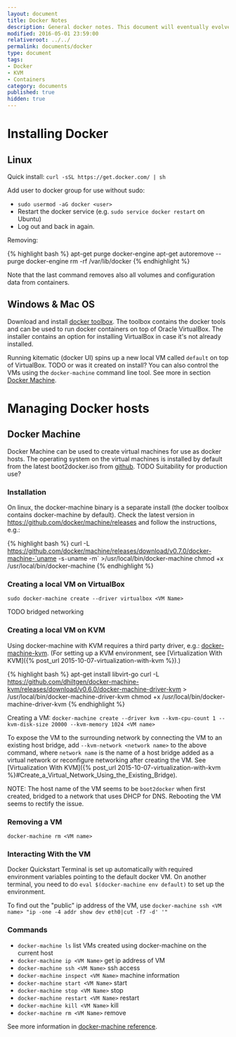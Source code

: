 ```yaml
---
layout: document
title: Docker Notes 
description: General docker notes. This document will eventually evolve and branch out to multiple documents.
modified: 2016-05-01 23:59:00
relativeroot: ../../
permalink: documents/docker
type: document
tags:
- Docker
- KVM
- Containers
category: documents
published: true
hidden: true
---
```


Installing Docker
===========

Linux
------

Quick install: `curl -sSL https://get.docker.com/ | sh`

Add user to docker group for use without sudo:

- `sudo usermod -aG docker <user>`
- Restart the docker service (e.g. `sudo service docker restart` on Ubuntu)
- Log out and back in again.

Removing:

{% highlight bash %}
apt-get purge docker-engine
apt-get autoremove --purge docker-engine
rm -rf /var/lib/docker
{% endhighlight %}

Note that the last command removes also all volumes and configuration data from containers.

Windows & Mac OS
----------------------

Download and install [docker toolbox](https://www.docker.com/products/docker-toolbox).
The toolbox contains the docker tools and can be used to run docker containers on top of Oracle VirtualBox.
The installer contains an option for installing VirtualBox in case it's not already installed.

Running kitematic (docker UI) spins up a new local VM called `default` on top of VirtualBox. TODO or was it created on install?
You can also control the VMs using the `docker-machine` command line tool. See more in section [Docker Machine](#Docker_Machine).

Managing Docker hosts
====================

Docker Machine
-----------------------

Docker Machine can be used to create virtual machines for use as docker hosts.
The operating system on the virtual machines is installed by default from the latest boot2docker.iso from [github](https://github.com/boot2docker/boot2docker/releases/).
TODO Suitability for production use?

### Installation

On linux, the docker-machine binary is a separate install (the docker toolbox contains docker-machine by default).
Check the latest version in https://github.com/docker/machine/releases and follow the instructions, e.g.:

{% highlight bash %}
curl -L https://github.com/docker/machine/releases/download/v0.7.0/docker-machine-`uname -s`-`uname -m` >/usr/local/bin/docker-machine
chmod +x /usr/local/bin/docker-machine
{% endhighlight %}

### Creating a local VM on VirtualBox

`sudo docker-machine create --driver virtualbox <VM Name>`

TODO bridged networking

### Creating a local VM on KVM

Using docker-machine with KVM requires a third party driver, e.g.: [docker-machine-kvm](https://github.com/dhiltgen/docker-machine-kvm).
(For setting up a KVM environment, see [Virtualization With KVM]({% post_url 2015-10-07-virtualization-with-kvm %}).)

{% highlight bash %}
apt-get install libvirt-go
curl -L https://github.com/dhiltgen/docker-machine-kvm/releases/download/v0.6.0/docker-machine-driver-kvm > /usr/local/bin/docker-machine-driver-kvm
chmod +x /usr/local/bin/docker-machine-driver-kvm
{% endhighlight %}

Creating a VM: `docker-machine create --driver kvm --kvm-cpu-count 1 --kvm-disk-size 20000 --kvm-memory 1024 <VM name>`

To expose the VM to the surrounding network by connecting the VM to an existing host bridge, add `--kvm-network <network name>` to the above command, where `network name` is the name of a host bridge added as a virtual network or reconfigure networking after creating the VM.
See [Virtualization With KVM]({% post_url 2015-10-07-virtualization-with-kvm %}#Create_a_Virtual_Network_Using_the_Existing_Bridge).

NOTE: The host name of the VM seems to be `boot2docker` when first created, bridged to a network that uses DHCP for DNS.
Rebooting the VM seems to rectify the issue.

### Removing a VM

`docker-machine rm <VM name>`

### Interacting With the VM

Docker Quickstart Terminal is set up automatically with required environment variables pointing to the default docker VM.
On another terminal, you need to do `eval $(docker-machine env default)` to set up the environment.

To find out the "public" ip address of the VM, use `docker-machine ssh <VM name> "ip -one -4 addr show dev eth0|cut -f7 -d' '"`

### Commands

- `docker-machine ls` list VMs created using docker-machine on the current host
- `docker-machine ip <VM Name>` get ip address of VM
- `docker-machine ssh <VM Name>` ssh access
- `docker-machine inspect <VM Name>` machine information
- `docker-machine start <VM Name>` start
- `docker-machine stop <VM Name>` stop
- `docker-machine restart <VM Name>` restart
- `docker-machine kill <VM Name>` kill
- `docker-machine rm <VM Name>` remove

See more information in [docker-machine reference](https://docs.docker.com/machine/reference/).

